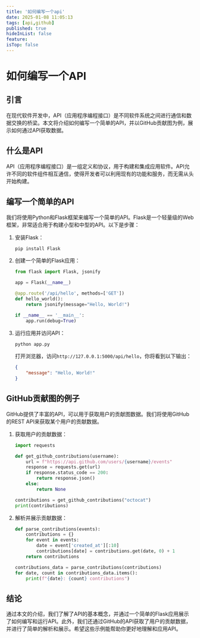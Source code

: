 ```yaml
---
title: '如何编写一个api'
date: 2025-01-08 11:05:13
tags: [api,github]
published: true
hideInList: false
feature: 
isTop: false
---
```

# 如何编写一个API
<!--more-->
## 引言

在现代软件开发中，API（应用程序编程接口）是不同软件系统之间进行通信和数据交换的桥梁。本文将介绍如何编写一个简单的API，并以GitHub贡献图为例，展示如何通过API获取数据。

## 什么是API

API（应用程序编程接口）是一组定义和协议，用于构建和集成应用软件。API允许不同的软件组件相互通信，使得开发者可以利用现有的功能和服务，而无需从头开始构建。

## 编写一个简单的API

我们将使用Python和Flask框架来编写一个简单的API。Flask是一个轻量级的Web框架，非常适合用于构建小型和中型的API。以下是步骤：

1. 安装Flask：
    ```bash
    pip install Flask
    ```

2. 创建一个简单的Flask应用：
    ```python
    from flask import Flask, jsonify

    app = Flask(__name__)

    @app.route('/api/hello', methods=['GET'])
    def hello_world():
        return jsonify(message="Hello, World!")

    if __name__ == '__main__':
        app.run(debug=True)
    ```

3. 运行应用并访问API：
    ```bash
    python app.py
    ```

    打开浏览器，访问`http://127.0.0.1:5000/api/hello`，你将看到以下输出：
    ```json
    {
        "message": "Hello, World!"
    }
    ```

## GitHub贡献图的例子

GitHub提供了丰富的API，可以用于获取用户的贡献图数据。我们将使用GitHub的REST API来获取某个用户的贡献数据。

1. 获取用户的贡献数据：
    ```python
    import requests

    def get_github_contributions(username):
        url = f"https://api.github.com/users/{username}/events"
        response = requests.get(url)
        if response.status_code == 200:
            return response.json()
        else:
            return None

    contributions = get_github_contributions("octocat")
    print(contributions)
    ```

2. 解析并展示贡献数据：
    ```python
    def parse_contributions(events):
        contributions = {}
        for event in events:
            date = event['created_at'][:10]
            contributions[date] = contributions.get(date, 0) + 1
        return contributions

    contributions_data = parse_contributions(contributions)
    for date, count in contributions_data.items():
        print(f"{date}: {count} contributions")
    ```

## 结论

通过本文的介绍，我们了解了API的基本概念，并通过一个简单的Flask应用展示了如何编写和运行API。此外，我们还通过GitHub的API获取了用户的贡献数据，并进行了简单的解析和展示。希望这些示例能帮助你更好地理解和应用API。